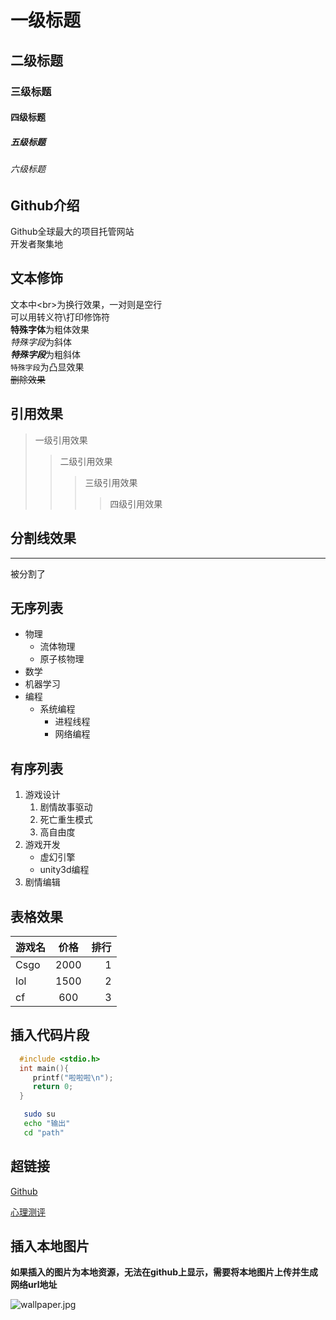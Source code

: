 # 一级标题
## 二级标题
### 三级标题
#### 四级标题
##### 五级标题
###### 六级标题

## Github介绍
  
  Github全球最大的项目托管网站<br>开发者聚集地

## 文本修饰

  文本中\<br\>为换行效果，一对则是空行<br>
  可以用转义符\\打印修饰符<br>
  **特殊字体**为粗体效果<br>
  *特殊字段*为斜体<br>
  ***特殊字段***为粗斜体<br>
  `特殊字段`为凸显效果<br>
  ~~删除效果~~<br>

## 引用效果

> 一级引用效果
>> 二级引用效果
>>> 三级引用效果
>>>> 四级引用效果
  
## 分割线效果<br>
---
  被分割了

## 无序列表
* 物理
  * 流体物理
  * 原子核物理
* 数学
* 机器学习
* 编程
  * 系统编程
    * 进程线程
    * 网络编程
## 有序列表

1. 游戏设计
   1. 剧情故事驱动
   2. 死亡重生模式
   3. 高自由度
2. 游戏开发
   * 虚幻引擎
   * unity3d编程
3. 剧情编辑

## 表格效果

游戏名|价格|排行
--|:--:|--:
Csgo|2000|1
lol|1500|2
cf|600|3

## 插入代码片段

```c
  #include <stdio.h>
  int main(){
     printf("啦啦啦\n");
     return 0;
  }
```
```bash
   sudo su
   echo "输出"
   cd "path"
```

## 超链接

[Github](https://github.com "跳转到github")

[心理测评](http://www.psy.com.cn/vue/school/304089)


## 插入本地图片

**如果插入的图片为本地资源，无法在github上显示，需要将本地图片上传并生成网络url地址**<br>

![wallpaper.jpg](https://s2.loli.net/2022/03/10/kUDTO38RCplGZfc.png)


